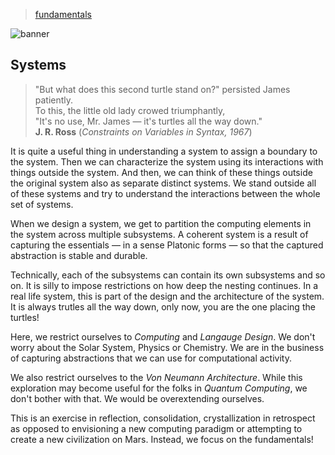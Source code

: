 > [fundamentals](../)

![banner](/cdi/photos/banner.png)

## Systems

> "But what does this second turtle stand on?" persisted James patiently.  
> To this, the little old lady crowed triumphantly,  
> "It's no use, Mr. James — it's turtles all the way down."  
> **J. R. Ross** (_Constraints on Variables in Syntax, 1967_)

It is quite a useful thing in understanding a system to assign a boundary
to the system.  Then we can characterize the system using its interactions
with things outside the system.  And then, we can think of these things
outside the original system also as separate distinct systems.
We stand outside all of these systems and try to understand the interactions
between the whole set of systems.

When we design a system, we get to partition the computing elements in
the system across multiple subsystems.
A coherent system is a result of capturing the essentials — in a
sense Platonic forms — so that the captured abstraction is stable and durable.

Technically, each of the subsystems can contain its own subsystems and so on.
It is silly to impose restrictions on how deep the nesting continues.
In a real life system, this is part of the design and the architecture of
the system.  It is always trutles all the way down, only now, you are the one
placing the turtles!

Here, we restrict ourselves to _Computing_ and _Langauge Design_.
We don't worry about the Solar System, Physics or Chemistry.
We are in the business of capturing abstractions that we can use
for computational activity.

We also restrict ourselves to the _Von Neumann Architecture_.
While this exploration may become useful for the folks in
_Quantum Computing_, we don't bother with that.
We would be overextending ourselves.

This is an exercise in reflection, consolidation, crystallization in
retrospect as opposed to envisioning a new computing paradigm or attempting
to create a new civilization on Mars.
Instead, we focus on the fundamentals!
